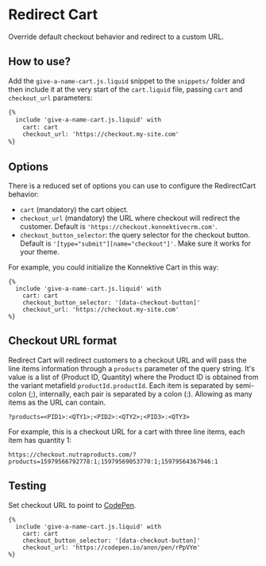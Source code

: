 # Redirect Cart

Override default checkout behavior and redirect to a custom URL.


## How to use?

Add the `give-a-name-cart.js.liquid` snippet to the `snippets/` folder and then include it at the very start of the `cart.liquid` file, passing `cart` and `checkout_url` parameters:

```html
{%
  include 'give-a-name-cart.js.liquid' with
    cart: cart
    checkout_url: 'https://checkout.my-site.com'
%}
```


## Options

There is a reduced set of options you can use to configure the RedirectCart behavior:

- `cart` (mandatory) the cart object.
- `checkout_url` (mandatory) the URL where checkout will redirect the customer. Default is `'https://checkout.konnektivecrm.com'`.
- `checkout_button_selector`: the query selector for the checkout button. Default is `'[type="submit"][name="checkout"]'`. Make sure it works for your theme.

For example, you could initialize the Konnektive Cart in this way:

```liquid
{%
  include 'give-a-name-cart.js.liquid' with
    cart: cart
    checkout_button_selector: '[data-checkout-button]'
    checkout_url: 'https://checkout.my-site.com'
%}
```



## Checkout URL format

Redirect Cart will redirect customers to a checkout URL and will pass the line
items information through a `products` parameter of the query string. It's value
is a list of (Product ID, Quantity) where the Product ID is obtained from the variant metafield `productId.productId`. Each item is separated by semi-colon (;),
internally, each pair is separated by a colon (:). Allowing as many items as the
URL can contain.

```
?products=<PID1>:<QTY1>;<PID2>:<QTY2>;<PID3>:<QTY3>
```

For example, this is a checkout URL for a cart with three line items, each item
has quantity 1:

```
https://checkout.nutraproducts.com/?products=15979566792778:1;15979569053770:1;15979564367946:1
```

## Testing

Set checkout URL to point to [CodePen](https://codepen.io/anon/pen/rPpVYm).

```liquid
{%
  include 'give-a-name-cart.js.liquid' with
    cart: cart
    checkout_button_selector: '[data-checkout-button]'
    checkout_url: 'https://codepen.io/anon/pen/rPpVYm'
%}
```
